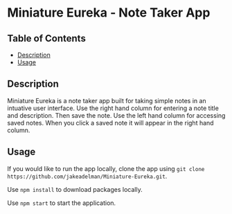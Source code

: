 # Miniature Eureka - Note Taker App

## Table of Contents
* [Description](#description)
* [Usage](#usage)

<a name="description"></a>

## Description
Miniature Eureka is a note taker app built for taking simple notes in an intuative user interface. Use the right hand column for entering a note title and description. Then save the note. Use the left hand column for accessing saved notes. When you click a saved note it will appear in the right hand column.

<a name="usage"></a>

## Usage
If you would like to run the app locally, clone the app using ```git clone https://github.com/jakeadelman/Miniature-Eureka.git```.

Use ```npm install``` to download packages locally.

Use ```npm start``` to start the application.
